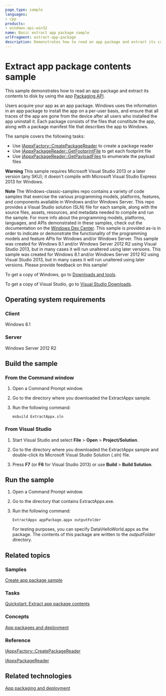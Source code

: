 ```yaml
---
page_type: sample
languages:
- cpp
products:
- windows-api-win32
name: Basic extract app package sample
urlFragment: extract-app-package
description: Demonstrates how to read an app package and extract its contents to disk by using the app Packaging API.
---
```


# Extract app package contents sample

This sample demonstrates how to read an app package and extract its contents to disk by using the app [Packaging API](http://msdn.microsoft.com/en-us/library/windows/desktop/hh446766).

Users acquire your app as an app package. Windows uses the information in an app package to install the app on a per-user basis, and ensure that all traces of the app are gone from the device after all users who installed the app uninstall it. Each package consists of the files that constitute the app, along with a package manifest file that describes the app to Windows.

The sample covers the following tasks:

-   Use [IAppxFactory::CreatePackageReader](http://msdn.microsoft.com/en-us/library/windows/desktop/hh446677) to create a package reader
-   Use [IAppxPackageReader::GetFootprintFile](http://msdn.microsoft.com/en-us/library/windows/desktop/hh446758) to get each footprint file
-   Use [IAppxPackageReader::GetPayloadFiles](http://msdn.microsoft.com/en-us/library/windows/desktop/hh446761) to enumerate the payload files

**Warning**  This sample requires Microsoft Visual Studio 2013 or a later version (any SKU); it doesn't compile with Microsoft Visual Studio Express 2013 for Windows.

**Note**  The Windows-classic-samples repo contains a variety of code samples that exercise the various programming models, platforms, features, and components available in Windows and/or Windows Server. This repo provides a Visual Studio solution (SLN) file for each sample, along with the source files, assets, resources, and metadata needed to compile and run the sample. For more info about the programming models, platforms, languages, and APIs demonstrated in these samples, check out the documentation on the [Windows Dev Center](https://dev.windows.com). This sample is provided as-is in order to indicate or demonstrate the functionality of the programming models and feature APIs for Windows and/or Windows Server. This sample was created for Windows 8.1 and/or Windows Server 2012 R2 using Visual Studio 2013, but in many cases it will run unaltered using later versions. This sample was created for Windows 8.1 and/or Windows Server 2012 R2 using Visual Studio 2013, but in many cases it will run unaltered using later versions. Please provide feedback on this sample!

To get a copy of Windows, go to [Downloads and tools](http://go.microsoft.com/fwlink/p/?linkid=301696).

To get a copy of Visual Studio, go to [Visual Studio Downloads](http://go.microsoft.com/fwlink/p/?linkid=301697).

## Operating system requirements

### Client

Windows 8.1

### Server

Windows Server 2012 R2

## Build the sample

### From the Command window

1.  Open a Command Prompt window.

2.  Go to the directory where you downloaded the ExtractAppx sample.

3.  Run the following command:

    ```msbuild ExtractAppx.sln```

### From Visual Studio

1.  Start Visual Studio and select **File** \> **Open** \> **Project/Solution**.

2.  Go to the directory where you downloaded the ExtractAppx sample and double-click its Microsoft Visual Studio Solution (*.sln*) file.

3.  Press **F7** (or **F6** for Visual Studio 2013) or use **Build** \> **Build Solution**.

## Run the sample

1.  Open a Command Prompt window.

2.  Go to the directory that contains ExtractAppx.exe.

3.  Run the following command:

    ```ExtractAppx appPackage.appx outputFolder```

    For testing purposes, you can specify Data\\HelloWorld.appx as the package. The contents of this package are written to the *outputFolder* directory.

## Related topics

### Samples

[Create app package sample](http://go.microsoft.com/fwlink/p/?linkid=236965)

### Tasks

[Quickstart: Extract app package contents](http://msdn.microsoft.com/en-us/library/windows/desktop/hh446618)

### Concepts

[App packages and deployment](http://msdn.microsoft.com/en-us/library/windows/desktop/hh464929)

### Reference

[IAppxFactory::CreatePackageReader](http://msdn.microsoft.com/en-us/library/windows/desktop/hh446677)

[IAppxPackageReader](http://msdn.microsoft.com/en-us/library/windows/desktop/hh446756)

## Related technologies

[App packaging and deployment](http://msdn.microsoft.com/en-us/library/windows/desktop/hh446593)
